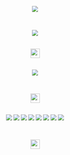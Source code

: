 
<p align="center">
<!-- who loves psychology and philosophy -->
  <img src="https://github.com/doyeonjeong/doyeonjeong/assets/108422901/cde732d5-1842-4411-adaf-29627f91a7a8">
</p><br><br>


<div align="center">
<a href="https://hits.seeyoufarm.com"><img src="https://hits.seeyoufarm.com/api/count/incr/badge.svg?url=https%3A%2F%2Fgithub.com%2Fdoyeonjeong&count_bg=%234D76B1&title_bg=%23555555&icon=github.svg&icon_color=%23E7E7E7&title=Visited&edge_flat=false"/></a>
</div><br><br>

<!-- <div align="center"> -->
<!-- <a href="mailto:debby_@kakao.com"><img height="25" src="https://github.com/doyeonjeong/doyeonjeong/assets/108422901/f3686d5a-e863-4fc7-a4c3-89b18f8e4b70"/></a> -->
<!-- <a href="https://discordapp.com/users/419110801316773889"><img height="25" src="https://github.com/doyeonjeong/doyeonjeong/assets/108422901/44ba94b7-c218-427c-aca2-f74f7bd575b9"/></a> -->
<!-- <a href="https://www.linkedin.com/in/doyeon-jeong-a84616258/"><img height="25" src="https://github.com/doyeonjeong/doyeonjeong/assets/108422901/8b944c6e-7e8f-46da-b408-68002336d678"/></a> -->
<!-- </div><br><br><br> -->


<div align="center">
<img height="25" src="https://github.com/doyeonjeong/doyeonjeong/assets/108422901/e248101e-0973-412c-8a86-4d9e5ba4e72c"/>
</div><br>

<div align="center">
<p>
<!-- <a href="https://doyeonjeong.notion.site/Today-I-Learn-a7325fee43a04727bfbfcbcce6776079"><img src="https://img.shields.io/badge/Today_I_Learned-000000?&style=flat-square&logo=Notion&logoColor=white"/></a> -->
<a href="https://url.kr/6rclnv"><img src="https://img.shields.io/badge/WWDC_NOTE-000000?&style=flat-square&logo=Notion&logoColor=white"/></a>

</p><br><br>


<div align="center">
<img height="25" src="https://github.com/doyeonjeong/doyeonjeong/assets/108422901/ca82e821-7d84-4cbf-9623-d12abfb0135b"/>
</div><br>
<p>
<img src="https://img.shields.io/badge/Swift-F05138?&style=flat-square&logo=Swift&logoColor=white"/>
<img src="https://img.shields.io/badge/SwiftUI-2C68B5?&style=flat-square&logo=Swift&logoColor=white"/>
<img src="https://img.shields.io/badge/Xcode-147EFB?&style=flat-square&logo=Xcode&logoColor=white"/>
<!-- </p> -->

<!-- <p style="margin-right: 40;"> -->
<img src="https://img.shields.io/badge/Git-F05032?&style=flat-square&logo=Git&logoColor=white"/>
<img src="https://img.shields.io/badge/GitHub-111111?&style=flat-square&logo=GitHub&logoColor=white"/>
<!-- <img src="https://img.shields.io/badge/CocoaPods-EE3322?&style=flat-square&logo=CocoaPods&logoColor=white"/> -->
<!-- <img src="https://img.shields.io/badge/Postman-FF6C37?&style=flat-square&logo=Postman&logoColor=white"/> -->
<!-- </p> -->

<!-- <p style="margin-right: 40;"> -->
<img src="https://img.shields.io/badge/VSCode-007ACC?&style=flat-square&logo=VisualStudioCode&logoColor=white"/>
<!-- <img src="https://img.shields.io/badge/IntelliJIDEA-000000?&style=flat-square&logo=IntelliJIDEA&logoColor=white"/> -->
<!-- </p> -->

<!-- <p> -->
<img src="https://img.shields.io/badge/Figma-ef8c7d?&style=flat-square&logo=Figma&logoColor=white"/>
<img src="https://img.shields.io/badge/Illustrator-FF9A00?&style=flat-square&logo=AdobeIllustrator&logoColor=white"/>
</p>
  
</div><br><br>

<div align="center">
<a href="mailto:debby_@kakao.com"><img height="25" src="https://github.com/doyeonjeong/doyeonjeong/assets/108422901/ffc71c58-3ba2-4b53-a911-caf55033ab3f"/></a>
</div><br>
